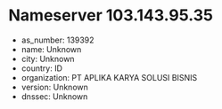 # Nameserver 103.143.95.35

* as_number: 139392
* name: Unknown
* city: Unknown
* country: ID
* organization: PT APLIKA KARYA SOLUSI BISNIS
* version: Unknown
* dnssec: Unknown
